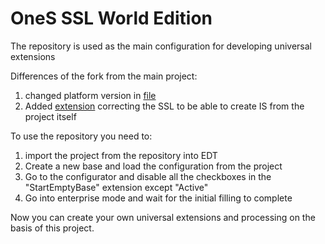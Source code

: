 # OneS SSL World Edition

The repository is used as the main configuration for developing universal extensions

Differences of the fork from the main project:
1. changed platform version in [file](https://github.com/SeiOkami/OneS_ssl_eng/blob/master/configuration/DT-INF/PROJECT.PMF)
2. Added [extension](https://github.com/SeiOkami/OneS_ssl_eng/tree/master/configuration.%D0%A0%D0%B0%D1%81%D1%88%D0%B8%D1%80%D0%B5%D0%BD%D0%B8%D0%B5%D0%94%D0%BB%D1%8F%D0%97%D0%B0%D0%BF%D1%83%D1%81%D0%BA%D0%B0%D0%98%D0%91) correcting the SSL to be able to create IS from the project itself

To use the repository you need to:

1. import the project from the repository into EDT
2. Create a new base and load the configuration from the project
3. Go to the configurator and disable all the checkboxes in the "StartEmptyBase" extension except "Active"
4. Go into enterprise mode and wait for the initial filling to complete

Now you can create your own universal extensions and processing on the basis of this project.
